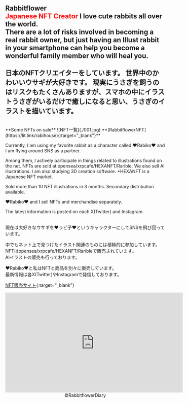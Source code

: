 **Rabbitflower**
<br>
<font color="red">Japanese NFT Creator  </font>
I love cute rabbits all over the world.  
There are a lot of risks involved in becoming a real rabbit owner, but just having an Illust rabbit in your smartphone can help you become a wonderful family member who will heal you.  
<br>
日本のNFTクリエイターをしています。
世界中のかわいいウサギが大好きです。
現実にうさぎを飼うのはリスクもたくさんありますが、スマホの中にイラストうさぎがいるだけで癒しになると思い、うさぎのイラストを描いています。  
--------------------------  
<br>
**Some NFTs on sale**
![NFT一覧](./001.jpg)  
**[RabbitflowerNFT](https://lit.link/rabihouse){:target="_blank"}**

Currently, I am using my favorite rabbit as a character called ♥Rabiko♥ and I am flying around SNS as a partner.

Among them, I actively participate in things related to illustrations found on the net.
NFTs are sold at opensea/xrpcafe/HEXANFT/Rarible.
We also sell AI illustrations.
I am also studying 3D creation software.
*HEXANFT is a Japanese NFT market.

Sold more than 10 NFT illustrations in 3 months. Secondary distribution available.

♥Rabiko♥ and I sell NFTs and merchandise separately.

The latest information is posted on each X(Twitter) and Instagram.

<br>
現在は大好きなウサギを♥ラビ子♥というキャラクターにしてSNSを飛び回っています。

中でもネット上で見つけたイラスト関連のものには積極的に参加しています。  
NFTはopensea/xrpcafe/HEXANFT/Raribleで販売されています。  
AIイラストの販売も行っております。  

♥Rabiko♥と私はNFTと商品を別々に販売しています。  
最新情報は各X(Twitter)やInstagramで発信しております。  

[NFT販売サイト](http://rabbitflower.html.xdomain.jp/){:target="_blank"}

<center><iframe width="560" height="315" src="https://www.youtube.com/embed/NDKaQGfa0vY?si=LV6P3_O_WEZwty4-" title="YouTube video player" frameborder="0" allow="accelerometer; autoplay; clipboard-write; encrypted-media; gyroscope; picture-in-picture; web-share" allowfullscreen></iframe></center>

<center>©RabbitflowerDiary</center>